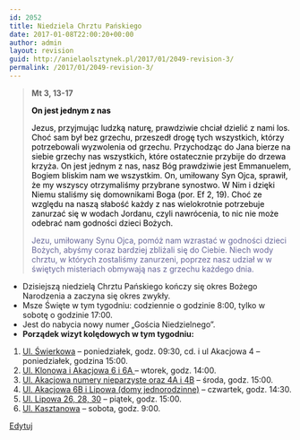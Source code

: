 ```yaml
---
id: 2052
title: Niedziela Chrztu Pańskiego
date: 2017-01-08T22:00:20+00:00
author: admin
layout: revision
guid: http://anielaolsztynek.pl/2017/01/2049-revision-3/
permalink: /2017/01/2049-revision-3/
---
```

> **Mt 3, 13-17**
> 
> <span style="color: #000000;"><strong>On jest jednym z nas</strong></span>
> 
> <span style="color: #000000;">Jezus, przyjmując ludzką naturę, prawdziwie chciał dzielić z nami los. Choć sam był bez grzechu, przeszedł drogę tych wszystkich, którzy potrzebowali wyzwolenia od grzechu. Przychodząc do Jana bierze na siebie grzechy nas wszystkich, które ostatecznie przybije do drzewa krzyża. On jest jednym z nas, nasz Bóg prawdziwie jest Emmanuelem, Bogiem bliskim nam we wszystkim. On, umiłowany Syn Ojca, sprawił, że my wszyscy otrzymaliśmy przybrane synostwo. W Nim i dzięki Niemu staliśmy się domownikami Boga (por. Ef 2, 19). Choć ze względu na naszą słabość każdy z nas wielokrotnie potrzebuje zanurzać się w wodach Jordanu, czyli nawrócenia, to nic nie może odebrać nam godności dzieci Bożych.</span>
> 
> <span style="color: #666699;">Jezu, umiłowany Synu Ojca, pomóż nam wzrastać w godności dzieci Bożych, abyśmy coraz bardziej zbliżali się do Ciebie. Niech wody chrztu, w których zostaliśmy zanurzeni, poprzez nasz udział w w świętych misteriach obmywają nas z grzechu każdego dnia.</span>

<div>
  <ul>
    <li>
      Dzisiejszą niedzielą Chrztu Pańskiego kończy się okres Bożego Narodzenia a zaczyna się okres zwykły.
    </li>
    <li>
      Msze Święte w tym tygodniu: codziennie o godzinie 8:00, tylko w sobotę o godzinie 17:00.
    </li>
    <li>
      Jest do nabycia nowy numer „Gościa Niedzielnego”.
    </li>
    <li>
      <strong>Porządek wizyt kolędowych w tym tygodniu:</strong>
    </li>
  </ul>
  
  <ol>
    <li>
      <span style="text-decoration: underline;">Ul. Świerkowa</span> – poniedziałek, godz. 09:30, cd. i ul Akacjowa 4 &#8211; poniedziałek, godzina 15:00.
    </li>
    <li>
      <span style="text-decoration: underline;">Ul. Klonowa i Akacjowa 6 i 6A </span>– wtorek, godz. 14:00.
    </li>
    <li>
      <span style="text-decoration: underline;">Ul. Akacjowa numery nieparzyste oraz 4A i 4B</span> – środa, godz. 15:00.
    </li>
    <li>
      <span style="text-decoration: underline;">Ul. Akacjowa 6B i Lipowa (domy jednorodzinne)</span> – czwartek, godz. 14:30.
    </li>
    <li>
      <span style="text-decoration: underline;">Ul. Lipowa 26, 28, 30</span> – piątek, godz. 15:00.
    </li>
    <li>
      <span style="text-decoration: underline;">Ul. Kasztanowa</span> – sobota, godz. 9:00.
    </li>
  </ol>
  
  <p>
    <a title="Edytuj wpis" href="http://anielaolsztynek.pl/wp-admin/post.php?post=1709&action=edit">Edytuj</a>
  </p>
</div>